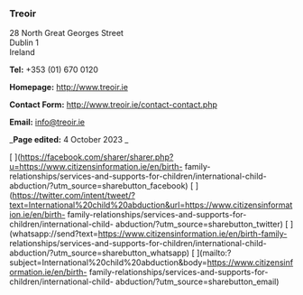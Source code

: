 ###  Treoir

28 North Great Georges Street  
Dublin 1  
Ireland

**Tel:** +353 (01) 670 0120

**Homepage:** [ http://www.treoir.ie ](http://www.treoir.ie)

**Contact Form:** [ http://www.treoir.ie/contact-contact.php
](http://www.treoir.ie/contact-contact.php)

**Email:** [ info@treoir.ie ](mailto:info@treoir.ie)

_**Page edited:** 4 October 2023 _

[
](https://facebook.com/sharer/sharer.php?u=https://www.citizensinformation.ie/en/birth-
family-relationships/services-and-supports-for-children/international-child-
abduction/?utm_source=sharebutton_facebook) [
](https://twitter.com/intent/tweet/?text=International%20child%20abduction&url=https://www.citizensinformation.ie/en/birth-
family-relationships/services-and-supports-for-children/international-child-
abduction/?utm_source=sharebutton_twitter) [
](whatsapp://send?text=https://www.citizensinformation.ie/en/birth-family-
relationships/services-and-supports-for-children/international-child-
abduction/?utm_source=sharebutton_whatsapp) [
](mailto:?subject=International%20child%20abduction&body=https://www.citizensinformation.ie/en/birth-
family-relationships/services-and-supports-for-children/international-child-
abduction/?utm_source=sharebutton_email) [ ](javascript:void\(0\))
